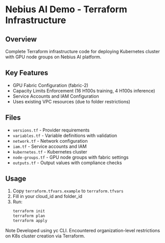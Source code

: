 # Nebius AI Demo - Terraform Infrastructure

## Overview
Complete Terraform infrastructure code for deploying Kubernetes cluster with GPU node groups on Nebius AI platform.

## Key Features
- GPU Fabric Configuration (fabric-2)
- Capacity Limits Enforcement (16 H100s training, 4 H100s inference)
- Service Accounts and IAM Configuration
- Uses existing VPC resources (due to folder restrictions)

## Files
- `versions.tf` - Provider requirements
- `variables.tf` - Variable definitions with validation
- `network.tf` - Network configuration  
- `iam.tf` - Service accounts and IAM
- `kubernetes.tf` - Kubernetes cluster
- `node-groups.tf` - GPU node groups with fabric settings
- `outputs.tf` - Output values with compliance checks

## Usage
1. Copy `terraform.tfvars.example` to `terraform.tfvars`
2. Fill in your cloud_id and folder_id
3. Run:
   ```bash
   terraform init
   terraform plan
   terraform apply
Note
Developed using yc CLI. Encountered organization-level restrictions on K8s cluster creation via Terraform.
